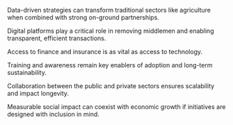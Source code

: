 Data-driven strategies can transform traditional sectors like agriculture when combined with strong on-ground partnerships.

Digital platforms play a critical role in removing middlemen and enabling transparent, efficient transactions.

Access to finance and insurance is as vital as access to technology.

Training and awareness remain key enablers of adoption and long-term sustainability.

Collaboration between the public and private sectors ensures scalability and impact longevity.

Measurable social impact can coexist with economic growth if initiatives are designed with inclusion in mind.
